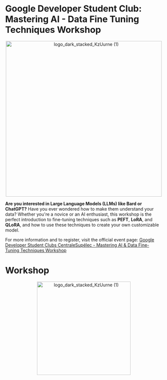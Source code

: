 # Google Developer Student Club: Mastering AI - Data Fine Tuning Techniques Workshop

<p align="center">
  <img width="500" alt="logo_dark_stacked_KzUurne (1)" src="https://github.com/SVJLucas/SVJLucas/assets/60625769/1501cb07-3add-4907-9778-10b90c223e69">
</p>

**Are you interested in Large Language Models (LLMs) like Bard or ChatGPT?** Have you ever wondered how to make them understand your data? Whether you're a novice or an AI enthusiast, this workshop is the perfect introduction to fine-tuning techniques such as **PEFT**, **LoRA**, and **QLoRA**, and how to use these techniques to create your own customizable model.

For more information and to register, visit the official event page: 
[Google Developer Student Clubs CentraleSupélec - Mastering AI & Data Fine-Tuning Techniques Workshop](https://gdsc.community.dev/events/details/developer-student-clubs-centralesupelec-presents-mastering-ai-data-fine-tuning-techniques-workshop/)

# Workshop

<p align="center">
  <img width="300" alt="logo_dark_stacked_KzUurne (1)" src="https://github.com/SVJLucas/GDSC-Mastering-AI-Data-Fine-Tuning-Techniques-Workshop/assets/60625769/519ffc94-2e2f-4b7b-a548-e7fb54561c2e">
</p>
